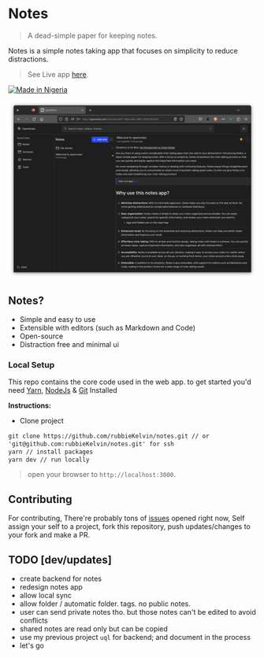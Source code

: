 # Notes

> A dead-simple paper for keeping notes.

Notes is a simple notes taking app that focuses on simplicity to reduce distractions.

> See Live app [here](https://note-box.netlify.app/).

[![Made in Nigeria](https://img.shields.io/badge/made%20in-nigeria-008751.svg?style=flat-square)](https://github.com/acekyd/made-in-nigeria)

![screenshot](.screenshots/window.png)

## Notes?

- Simple and easy to use
- Extensible with editors (such as Markdown and Code)
- Open-source
- Distraction free and minimal ui

### Local Setup

This repo contains the core code used in the web app. to get started you'd need [Yarn](https://yarnpkg.com/getting-started/install), [NodeJs](https://nodejs.org/) & [Git](https://git-scm.com/) Installed

**Instructions:**

- Clone project

```shell
git clone https://github.com/rubbieKelvin/notes.git // or 'git@github.com:rubbieKelvin/notes.git' for ssh
yarn // install packages
yarn dev // run locally
```

> open your browser to `http://localhost:3000`.

## Contributing

For contributing, There're probably tons of [issues](https://github.com/rubbieKelvin/notes/issues) opened right now, Self assign your self to a project, fork this repository, push updates/changes to your fork and make a PR.

## TODO [dev/updates]

- create backend for notes
- redesign notes app
- allow local sync
- allow folder / automatic folder. tags. no public notes.
- user can send private notes tho. but those notes can't be edited to avoid conflicts
- shared notes are read only but can be copied
- use my previous project `uql` for backend; and document in the process
- let's go
